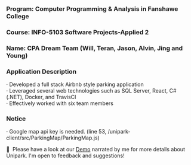 ### Program: Computer Programming & Analysis in Fanshawe College
### Course: INFO-5103 Software Projects-Applied 2
### Name: CPA Dream Team (Will, Teran, Jason, Alvin, Jing and Young)

### Application Description
· Developed a full stack Airbnb style parking application\
· Leveraged several web technologies such as SQL Server, React, C# (.NET), Docker, and TravisCI\
· Effectively worked with six team members

### Notice
· Google map api key is needed. (line 53, /unipark-client/src/ParkingMap/ParkingMap.js)

📄 &nbsp;Please have a look at our [Demo](https://youtu.be/AB_3jV6f98w) narrated by me for more details about Unipark. I'm open to feedback and suggestions!
